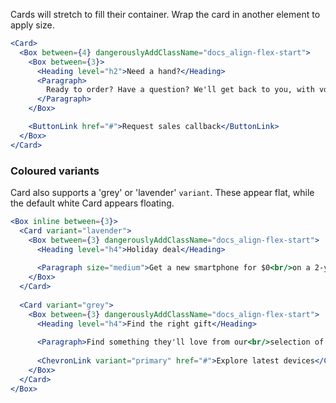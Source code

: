 Cards will stretch to fill their container. Wrap the card in another element to apply size.

```jsx
<Card>
  <Box between={4} dangerouslyAddClassName="docs_align-flex-start">
    <Box between={3}>
      <Heading level="h2">Need a hand?</Heading>
      <Paragraph>
        Ready to order? Have a question? We'll get back to you, with volume discounts available to larger accounts.
      </Paragraph>
    </Box>

    <ButtonLink href="#">Request sales callback</ButtonLink>
  </Box>
</Card>
```

### Coloured variants

Card also supports a 'grey' or 'lavender' `variant`. These appear flat, while the default white Card appears floating.

```jsx
<Box inline between={3}>
  <Card variant="lavender">
    <Box between={3} dangerouslyAddClassName="docs_align-flex-start">
      <Heading level="h4">Holiday deal</Heading>
      
      <Paragraph size="medium">Get a new smartphone for $0<br/>on a 2-year plan.</Paragraph>
    </Box>
  </Card>
  
  <Card variant="grey">
    <Box between={3} dangerouslyAddClassName="docs_align-flex-start">
      <Heading level="h4">Find the right gift</Heading>
    
      <Paragraph>Find something they'll love from our<br/>selection of great devices.</Paragraph>
    
      <ChevronLink variant="primary" href="#">Explore latest devices</ChevronLink>
    </Box>
  </Card>
</Box>
```
